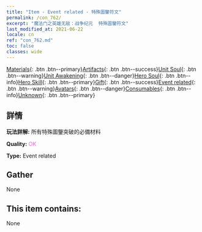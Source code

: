 ```yaml
---
title: "Item - Event related - 特殊圖鑒符文"
permalink: /con_762/
excerpt: "魔法门之英雄无敌：战争纪元  特殊圖鑒符文"
last_modified_at: 2021-06-22
locale: cn
ref: "con_762.md"
toc: false
classes: wide
---
```

 [Materials](/ItemsCN/){: .btn .btn--primary}[Artifacts](/ItemsCN/Artifacts/){: .btn .btn--success}[Unit Soul](/ItemsCN/UnitSoul/){: .btn .btn--warning}[Unit Awakening](/ItemsCN/UnitAwakening/){: .btn .btn--danger}[Hero Soul](/ItemsCN/HeroSoul/){: .btn .btn--info}[Hero Skill](/ItemsCN/HeroSkill/){: .btn .btn--primary}[Gift](/ItemsCN/Gift/){: .btn .btn--success}[Event related](/ItemsCN/Events/){: .btn .btn--warning}[Avatars](/ItemsCN/Avatars/){: .btn .btn--danger}[Consumables](/ItemsCN/Consumables/){: .btn .btn--info}[Unknown](/ItemsCN/Unknown/){: .btn .btn--primary}

## 詳情
 **玩法詳解:** 所有特殊圖鑒突破的必備材料

 **Quality:** <span style="color: #DA70D6">OK</span>

 **Type:** Event related

## Gather

  None

## This item contains:

  None

